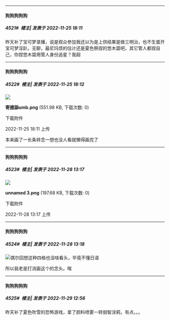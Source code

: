 

*****

####  狗狗狗狗狗  
##### 4521#         楼主| 发表于 2022-11-25 18:11

昨天补了宝可梦录播，说是观众参加我还以为是上供结果是做三明治，也不生蛋开宝可梦淫趴，无聊，最尼玛烦的估计还是夏色祭捏的悠木碧吧，其它管人都捏自己，你捏悠木碧用管人身份追星？我超

*****

####  狗狗狗狗狗  
##### 4522#         楼主| 发表于 2022-11-25 18:12

<img src="https://img.saraba1st.com/forum/202211/25/181150v74iox4ofo4h4i4t.png" referrerpolicy="no-referrer">

<strong>寄摁舔umb.png</strong> (551.98 KB, 下载次数: 0)

下载附件

2022-11-25 18:11 上传

本来画了一长条转念一想也没人看就懒得画完了



*****

####  狗狗狗狗狗  
##### 4523#         楼主| 发表于 2022-11-28 13:17

<img src="https://img.saraba1st.com/forum/202211/28/131715f2zlucfn02d0fpe5.png" referrerpolicy="no-referrer">

<strong>unnamed 3.png</strong> (197.68 KB, 下载次数: 0)

下载附件

2022-11-28 13:17 上传

*****

####  狗狗狗狗狗  
##### 4524#         楼主| 发表于 2022-11-28 13:18

<img src="https://static.saraba1st.com/image/smiley/face2017/015.png" referrerpolicy="no-referrer">偶尔回想这种四格也没啥看头，毕竟不懂日语

所以我老是打消画这个的念头。唉



*****

####  狗狗狗狗狗  
##### 4525#         楼主| 发表于 2022-11-29 12:56

昨天补了夏色吹雪的恐怖游戏，拿了颜料喷雾一转弱智涂鸦，有点。。。

